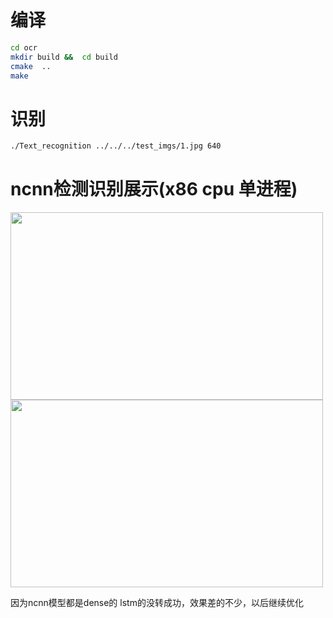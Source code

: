 

# 编译
``` Bash
cd ocr 
mkdir build &&  cd build 
cmake  ..
make 
```
# 识别
``` Bash
./Text_recognition ../../../test_imgs/1.jpg 640
```

# ncnn检测识别展示(x86 cpu 单进程)
<img width="500" height="300" src="https://github.com/ouyanghuiyu/chineseocr_lite/blob/master/ncnn_project/ocr/res_imgs/res_1.jpg"/>
<img width="500" height="300" src="https://github.com/ouyanghuiyu/chineseocr_lite/blob/master/ncnn_project/ocr/res_imgs/res_2.jpg"/>

因为ncnn模型都是dense的 lstm的没转成功，效果差的不少，以后继续优化
